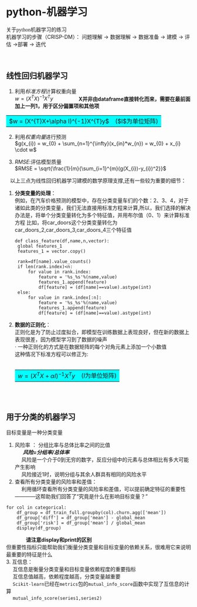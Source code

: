 # python-机器学习
<font face="仿宋"> 关于python机器学习的练习 </font>  
机器学习的步骤（CRISP-DM）：
问题理解 $\longrightarrow$ 数据理解 $\longrightarrow$ 数据准备 $\longrightarrow$ 建模 $\longrightarrow$ 评估 $\longrightarrow$部署 $\longrightarrow$ 迭代

 &ensp;     
                
## 线性回归机器学习 

1. 利用*标准方程*计算权重向量  
   $w = (X^{T}X)^{-1}X^{T}y$            &ensp; &ensp; &ensp; &ensp; &ensp; &ensp; **X并非由dataframe直接转化而来，需要在最前面加上一列1，用于区分偏置项和其他项**
<table><tr><td bgcolor=cyan> $w = (X^{T}X+\alpha I)^{-1}X^{T}y$ &ensp; ($I$为单位矩阵) </td></tr></table>
     
2. 利用*权重向量*进行预测  
   $g(x_{i}) = w_{0} + \sum_{n=1}^{\infty}(x_{in}*w_{n}) = w_{0} + x_{i} \cdot w$ 
    
3. *RMSE*:评估模型质量  
   $RMSE = \sqrt{\frac{1}{m}{\sum_{i=1}^{m}(g(X_{i})-y_{i})^2}}$
  
&ensp; 以上三点为线性回归机器学习建模的数学原理支撑,还有一些较为重要的细节：
1. **分类变量的处理**：  
   例如，在汽车价格预测的模型中，存在分类变量车们的个数：2、3、4，对于诸如此类的分类变量，我们无法直接用标准方程来计算,所以，我们选择的解决办法是，将单个分类变量转化为多个特征值，并用布尔值（0、1）来计算标准方程
   比如，将car_doors这个分类变量转化为car_doors_2,car_doors_3,car_doors_4三个特征值
   ```
   def class_feature(df,name,n,vector):
    global features_1
    features_1 = vector.copy()

    rank=df[name].value_counts()
    if len(rank.index)<n:
        for value in rank.index:
            feature = '%s_%s'%(name,value)
            features_1.append(feature)
            df[feature] = (df[name]==value).astype(int)
    else:
        for value in rank.index[:n]:
            feature = '%s_%s'%(name,value)
            features_1.append(feature)
            df[feature] = (df[name]==value).astype(int)
   ```  
3. **数据的正则化**：   
   正则化是为了防止过度拟合，即模型在训练数据上表现良好，但在新的数据上表现很差，因为模型学习到了数据的噪声  
   · 一种正则化的方式是在数据矩阵的每个对角元素上添加一个小数值  
   这种情况下标准方程可以修正为:   
&ensp; <table><tr><td bgcolor=cyan> $w = (X^{T}X+\alpha I)^{-1}X^{T}y$ &ensp; ($I$为单位矩阵) </td></tr></table>
         
&ensp;     
&ensp;        
                   
## 用于分类的机器学习  
 目标变量是一种分类变量
   
1. 风险率 ： 分组比率与总体比率之间的比值   
   &ensp;  &ensp; ***风险=分组率/总体率***    
   &emsp; 风险是一个介于0到无穷的数字，反应分组中的元素与总体相比有多大可能产生影响    
   &emsp; 风险接近1时，说明分组与其余人群具有相同的风险水平  
2. 查看所有分类变量的风险率和差值：         
   &emsp; 利用循环查看所有分类变量的风险率和差值，可以提前确定特征的重要性————这帮助我们回答了“究竟是什么在影响目标变量？”   
```
for col in categorical:   
    df_group = df_train_full.groupby(col).churn.agg(['mean'])     
    df_group['diff'] = df_group['mean'] - global_mean       
    df_group['risk'] = df_group['mean'] / global_mean     
    display(df_group)         
```         
  &emsp; &emsp; &emsp; **请注意display和print的区别**    
  但重要性指标只能帮助我们衡量分类变量和目标变量的依赖关系，很难用它来说明最重要的特征是什么   
3. 互信息：   
  &emsp; 互信息是衡量分类变量和目标变量依赖程度的重要指标  
  &emsp; 互信息值越高，依赖程度越高，分类变量越重要   
  &emsp; `Scikit-learn`已经在`metrics`包的`mutual_info_score`函数中实现了互信息的计算    
  &emsp; `mutual_info_score(series1,series2)`
